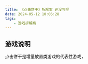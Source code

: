 ```yaml
---
title: 《点击饼干》拆解案 还没写呢
date: 2024-05-12 10:06:28
tags:
    - 游戏拆解案
---
```

## 游戏说明
点击饼干是增量放置类游戏的代表性游戏，